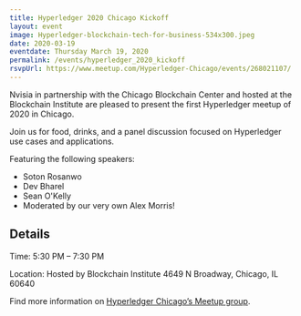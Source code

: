 ```yaml
---
title: Hyperledger 2020 Chicago Kickoff
layout: event
image: Hyperledger-blockchain-tech-for-business-534x300.jpeg
date: 2020-03-19
eventdate: Thursday March 19, 2020
permalink: /events/hyperledger_2020_kickoff
rsvpUrl: https://www.meetup.com/Hyperledger-Chicago/events/268021107/
---
```

Nvisia in partnership with the Chicago Blockchain Center and hosted at the Blockchain Institute are pleased to present the first Hyperledger meetup of 2020 in Chicago.

Join us for food, drinks, and a panel discussion focused on Hyperledger use cases and applications.

Featuring the following speakers:
 <ul>
  <li>Soton Rosanwo</li>
  <li>Dev Bharel</li>
  <li>Sean O'Kelly</li>
  <li>Moderated by our very own Alex Morris!</li>
</ul> 


<h2>Details</h2>
Time: 5:30 PM – 7:30 PM

Location: 
Hosted by Blockchain Institute
4649 N Broadway, Chicago, IL 60640

Find more information on <a href="https://www.meetup.com/Hyperledger-Chicago/events/268021107/">Hyperledger Chicago’s Meetup group</a>.
